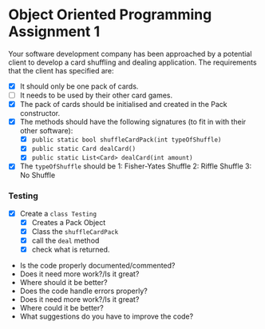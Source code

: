 # Object Oriented Programming Assignment 1

Your software development company has been approached by a potential client to develop a card shuffling and dealing application.
The requirements that the client has specified are:
- [x] It should only be one pack of cards.
- [ ] It needs to be used by their other card games.
- [x] The pack of cards should be initialised and created in the Pack constructor.
- [x] The methods should have the following signatures (to fit in with their other software):
    - [x] `public static bool shuffleCardPack(int typeOfShuffle)`
    - [x] `public static Card dealCard()`
    - [x] `public static List<Card> dealCard(int amount)`
- [x] The `typeOfShuffle` should be 1: Fisher-Yates Shuffle  2: Riffle Shuffle  3: No Shuffle

### Testing
- [x] Create a `class Testing`
    - [x] Creates a Pack Object
    - [x] Class the `shuffleCardPack`
    - [x] call the `deal` method
    - [x] check what is returned.

- Is the code properly documented/commented?
- Does it need more work?/Is it great?
- Where should it be better?
- Does the code handle errors properly?
- Does it need more work?/Is it great?
- Where could it be better?
- What suggestions do you have to improve the code? 
